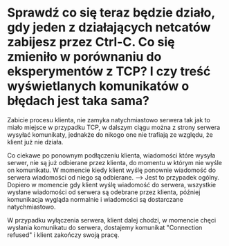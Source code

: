 # Sprawdź co się teraz będzie działo, gdy jeden z działających netcatów zabijesz przez Ctrl-C. Co się zmieniło w porównaniu do eksperymentów z TCP? I czy treść wyświetlanych komunikatów o błędach jest taka sama?

Zabicie procesu klienta, nie zamyka natychmiastowo serwera tak jak to miało miejsce w przypadku TCP, w dalszym ciągu można z strony serwera wysyłać komunikaty, jednakże do nikogo one nie trafiają ze względu, że klient już nie działa.

Co ciekawe po ponownym podłączeniu klienta, wiadomości które wysyła serwer, nie są już odbierane przez klienta, do momentu w którym nie wyśle on komunikatu. W momencie kiedy klient wyślę ponownie wiadomość do serwera wiadomości od niego są odbierane. --> Jest to przypadek ogólny. Dopiero w momencie gdy klient wyślę wiadomość do serwera, wszystkie wysłane wiadomości od serwera są odebrane przez klienta, później komunikacja wygląda normalnie i wiadomości są dostarczane natychmiastowo.

W przypadku wyłączenia serwera, klient dalej chodzi, w momencie chęci wysłania komunikatu do serwera, dostajemy komunikat "Connection refused" i klient zakończy swoją pracę.
